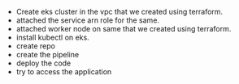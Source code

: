 - Create eks cluster in the vpc that we created using terraform.
-  attached the service arn role for the same.
- attached worker node on same that we created using terraform.
- install kubectl on eks.
- create repo
- create the pipeline
- deploy the code
- try to access the application

